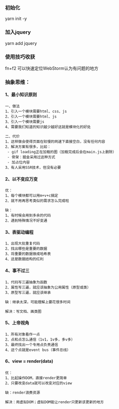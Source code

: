 ### 初始化
yarn init -y
### 加入jquery
yarn add jquery

### 使用技巧收获
fn+f2 可以快速定位WebStorm认为有问题的地方

### 抽象思维：
#### 1、最小知识原则
```
一、做法
1、引入一个模块需要html、css、js
2、引入一个模块需要html、js
3、引入一个模块需要js
4、需要我们知道的知识越少越好这就是模块化的好处

二、代价
1、这样做会使得页面在较慢的网速下直接空白，没有任何内容
2、解决方案有很多，比如：
 - gif loading正在加载的图（加载完成后会在main.js上删除）
 - 骨架：掘金采用过这种方式
 - 加占位内容
3、有人采用SSR技术，但没有必要
```
#### 2、以不变应万变
```
优：
1、每个模块都可以用m+v+c搞定
2、就不用再思考类似的需求怎么完成啦

缺：
1、有时候会用到多余的代码
2、遇到特殊情况不好变通
```

#### 3、表驱动编程
```
1、出现大批重复代码
2、找出哪些是重要的数据
3、将重要的数据做成哈希表
4、这是数据结构的红利
```
#### 4、事不过三
```
1、代码写三遍抽象为函数
2、属性写三遍，就应该抽象为公用属性（原型或类）
3、原型写三遍，就应该继承

缺：继承太深，可能理解上要花很多时间

解决：写文档、画类图
```
#### 5、上帝视角
```
1、所有对象看作一点
2、点和点怎么通信（1v1，1v多，多v多）
3、最终找出一个专用点负责通信
4、这个点就是event bus（事件总线）
```
#### 6、view = render(data)
```
优：
1、比起操作DOM，直接render更简单
2、只要改变data就可以改变对应的view

缺：render浪费资源

解决：用虚拟DOM；虚拟DOM能让render只更新该更新的地方
```
